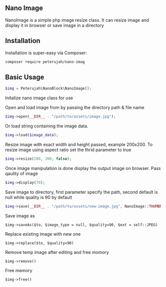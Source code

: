 ## Nano Image

NanoImage is a simple php image resize class. It can resize image and display it in browser or save image in a directory

## Installation

Installation is super-easy via Composer:
```md
composer require peterujah/nano-imag
```

## Basic Usage

```php
$img = Peterujah\NanoBlock\NanoImage();
```
Initalize nano image class for use


Open and load image from by passing the directory path & file name

```php
$img->open(__DIR__ . "/path/to/assets/image.jpg");
```
Or load string containing the image data.

```php
$img->load($image_data);
```

Resize image with exact width and height passed, example 200x200. To resize image using aspect ratio set the thrid parameter to true

```php
$img->resize(200, 200, false);
```

Once image manipulation is done display the output image on browser. Pass qaulity of image

```php
$img->display(70);
```

Save image to directory, first parameter specify the path, second default is null while quality is 90 by default
```php
$img->save(__DIR__ . "/path/to/assets/new-image.jpg", NanoImage::THUMBNAIL, 70);
```

Save image as

```
$img->saveAs($to, $image_type = null, $quality=90, $ext = self::JPEG)
```

Replace existing image with new one

```
$img->replace($to, $quality=90)
```

Remove temp image after editing and free momory
```
$img->remove()
```

Free memory
```
$img->free()
```
